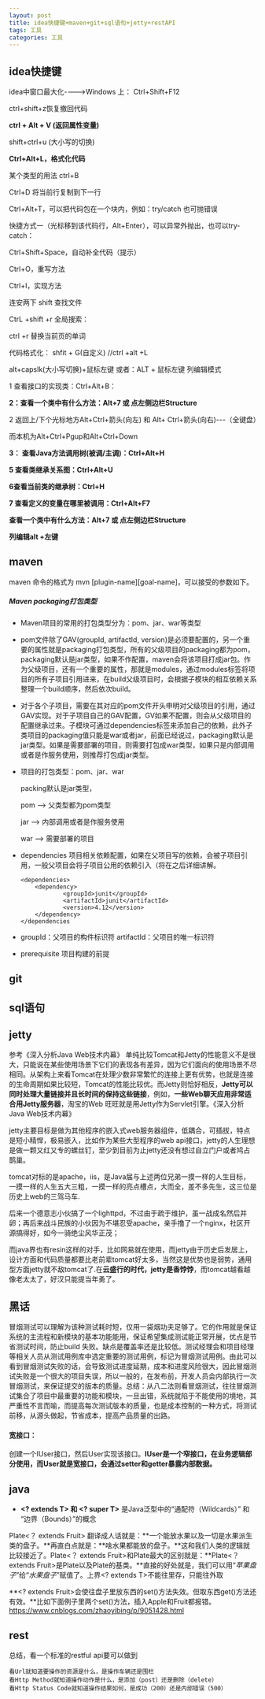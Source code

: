 ```yaml
---
layout: post
title: idea快捷键+maven+git+sql语句+jetty+restAPI
tags: 工具
categories: 工具
---
```


## idea快捷键

idea中窗口最大化---->Windows 上： Ctrl+Shift+F12

ctrl+shift+z恢复撤回代码

**ctrl + Alt + V (返回属性变量)**

   shift+ctrl+u (大小写的切换)

   **Ctrl+Alt+L，格式化代码**

某个类型的用法 ctrl+B

   Ctrl+D 将当前行复制到下一行

 

   Ctrl+Alt+T，可以把代码包在一个块内，例如：try/catch 也可抛错误

 

   快捷方式一（光标移到该代码行，Alt+Enter），可以异常外抛出，也可以try-catch：

 

   Ctrl+Shift+Space，自动补全代码（提示）

 

   Ctrl+O，重写方法

 

   Ctrl+I，实现方法

 

   连安两下 shift 查找文件

 

   CtrL +shift +r 全局搜索：

 

   ctrl +r 替换当前页的单词

 

   代码格式化： shfit + G(自定义) //ctrl +alt +L

 

  alt+capslk(大小写切换)+鼠标左键 或者：ALT + 鼠标左键  列编辑模式 

 

1 查看接口的实现类：Ctrl+Alt+B：

 

**2：查看一个类中有什么方法：Alt+7 或 点左侧边栏Structure**

 

2 返回上/下个光标地方Alt+Ctrl+箭头(向左) 和 Alt+ Ctrl+箭头(向右)---（全键盘）

而本机为Alt+Ctrl+Pgup和Alt+Ctrl+Down

**3： 查看Java方法调用树(被调/主调)：Ctrl+Alt+H**

 

**5 查看类继承关系图：Ctrl+Alt+U**

**6查看当前类的继承树：Ctrl+H**

 

**7 查看定义的变量在哪里被调用：Ctrl+Alt+F7**

**查看一个类中有什么方法：Alt+7 或 点左侧边栏Structure**

 

 **列编辑alt +左键**



## maven

maven 命令的格式为 mvn [plugin-name][goal-name]，可以接受的参数如下。

##### Maven packaging打包类型

- Maven项目的常用的打包类型分为：pom、jar、war等类型

- pom文件除了GAV(groupId, artifactId, version)是必须要配置的，另一个重要的属性就是packaging打包类型，所有的父级项目的packaging都为pom，packaging默认是jar类型，如果不作配置，maven会将该项目打成jar包。作为父级项目，还有一个重要的属性，那就是modules，通过modules标签将项目的所有子项目引用进来，在build父级项目时，会根据子模块的相互依赖关系整理一个build顺序，然后依次build。

- 对于各个子项目，需要在其对应的pom文件开头申明对父级项目的引用，通过GAV实现。对于子项目自己的GAV配置，GV如果不配置，则会从父级项目的配置继承过来。子模块可通过dependencies标签来添加自己的依赖，此外子类项目的packaging值只能是war或者jar，前面已经说过，packaging默认是jar类型。如果是需要部署的项目，则需要打包成war类型，如果只是内部调用或者是作服务使用，则推荐打包成jar类型。

- 项目的打包类型：pom、jar、war

  packing默认是jar类型，

  <packaging>pom</packaging>  -->  父类型都为pom类型

  <packaging>jar</packaging>   -->  内部调用或者是作服务使用

  <packaging>war</packaging>  -->  需要部署的项目

- dependencies  项目相关依赖配置，如果在父项目写的依赖，会被子项目引用，一般父项目会将子项目公用的依赖引入（将在之后详细讲解。

  ```
  <dependencies>
      <dependency>
              <groupId>junit</groupId>
              <artifactId>junit</artifactId>
              <version>4.12</version>
      </dependency>
  </dependencies  
  ```
  
- groupId：父项目的构件标识符  artifactId：父项目的唯一标识符

- prerequisite 项目构建的前提

## git



## sql语句

## jetty

参考《深入分析Java Web技术内幕》 单纯比较Tomcat和Jetty的性能意义不是很大，只能说在某些使用场景下它们的表现各有差异，因为它们面向的使用场景不尽相同。从架构上来看Tomcat在处理少数非常繁忙的连接上更有优势，也就是连接的生命周期如果比较短，Tomcat的性能比较优。而Jetty则恰好相反，**Jetty可以同时处理大量链接并且长时间的保持这些链接**，例如，**一些Web聊天应用非常适合用Jetty服务器**，淘宝的Web 旺旺就是用Jetty作为Servlet引擎。《深入分析Java Web技术内幕》

jetty主要目标是做为其他程序的嵌入式web服务器组件，低耦合，可插拔，特点是短小精悍，极易嵌入，比如作为某些大型程序的web api接口，jetty的人生理想是做一颗又红又专的螺丝钉，至少到目前为止jetty还没有想过自立门户或者鸠占鹊巢。

tomcat对标的是apache，iis，是Java届与上述两位兄弟一摸一样的人生目标，一摸一样的人生五大三粗，一摸一样的亮点槽点，大而全，差不多先生，这三位是历史上web的三驾马车.

后来一个德意志小伙搞了一个lighttpd，不过由于疏于维护，虽一战成名然后并卵；再后来战斗民族的小伙因为不堪忍受apache，亲手撸了一个nginx，社区开源搞得好，如今一骑绝尘风华正茂；

而java界也有resin这样的对手，比如网易就在使用，而jetty由于历史后发居上，设计方面和代码质量都要比老前辈tomcat好太多，当然这是优势也是弱势，通用型方面jetty就不敌tomcat了.在**云盛行的时代，jetty是香饽饽**，而tomcat越看越像老太太了，好汉只能提当年勇了。

## 黑话

冒烟测试可以理解为该种测试耗时短，仅用一袋烟功夫足够了。它的作用就是保证系统的主流程和新模块的基本功能能用，保证希望集成测试能正常开展，优点是节省测试时间，防止build 失败。缺点是覆盖率还是比较低。测试经理会和项目经理等相关人员从测试用例库中选定重要的测试用例，标记为冒烟测试用例。由此可以看到冒烟测试失败的话，会导致测试进度延期，成本和进度风险很大，因此冒烟测试失败是一个很大的项目失误，所以一般的，在发布前，开发人员会内部执行一次冒烟测试，来保证提交的版本的质量。总结：从八二法则看冒烟测试，往往冒烟测试集合了项目中最重要的功能和模块，一旦出错，系统就陷于不能使用的境地，其严重性不言而喻，而提高每次测试版本的质量，也是成本控制的一种方式，将测试前移，从源头做起，节省成本，提高产品质量的出路。

#### 宽接口：

创建一个IUser接口，然后User实现该接口。**IUser是一个窄接口，在业务逻辑部分使用，而User就是宽接口，会通过setter和getter暴露内部数据。**





## java

- **<? extends T> 和 <? super T>** 是Java泛型中的“通配符（Wildcards）” 和 “边界（Bounds）”的概念

 Plate<？ extends Fruit> 翻译成人话就是：**一个能放水果以及一切是水果派生类的盘子。**再直白点就是：**啥水果都能放的盘子。**这和我们人类的逻辑就比较接近了。Plate<？ extends Fruit>和Plate<Apple>最大的区别就是：**Plate<？ extends Fruit>是Plate<Fruit>以及Plate<Apple>的基类。**直接的好处就是，我们可以用“*苹果盘子*”给“*水果盘子*”赋值了。上界<? extends T>不能往里存，只能往外取

**<? extends Fruit>会使往盘子里放东西的set()方法失效。但取东西get()方法还有效。**比如下面例子里两个set()方法，插入Apple和Fruit都报错。https://www.cnblogs.com/zhaoyibing/p/9051428.html

## rest

总结，看一个标准的restful api要可以做到

```
看Url就知道要操作的资源是什么，是操作车辆还是围栏
看Http Method就知道操作动作是什么，是添加（post）还是删除（delete）
看Http Status Code就知道操作结果如何，是成功（200）还是内部错误（500）
```